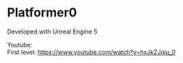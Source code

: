 # Platformer0

Developed with Unreal Engine 5

Youtube: <br/>
First level: https://www.youtube.com/watch?v=hxJkZJqiu_0